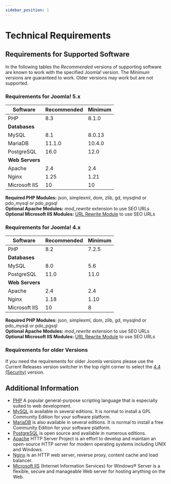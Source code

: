 ```yaml
---
sidebar_position: 1
---
```

Technical Requirements
======================

## Requirements for Supported Software

In the following tables the *Recommended* versions of supporting software are known to work with the specified Joomla! version. The *Minimum* versions are guaranteed to work. Older versions may work but are not supported.

### Requirements for Joomla! 5.x

| Software           | Recommended     | Minimum     |
|--------------------|-----------------|-------------|
| PHP                | 8.3             | 8.1.0       |
| **Databases**      |                 |             |
| MySQL              | 8.1             | 8.0.13      |
| MariaDB            | 11.1.0          | 10.4.0      |
| PostgreSQL         | 16.0            | 12.0        |
| **Web Servers**    |                 |             |
| Apache             | 2.4             | 2.4         |
| Nginx              | 1.25            | 1.21        |
| Microsoft IIS      | 10              | 10          |

**Required PHP Modules:** json, simplexml, dom, zlib, gd, mysqlnd or pdo_mysql or pdo_pgsql<br>
**Optional Apache Modules:** _mod_rewrite_ extension to use SEO URLs<br>
**Optional Microsoft IIS Modules:** [URL Rewrite Module](https://learn.iis.net/page.aspx/460/using-url-rewrite-module/) to use SEO URLs

### Requirements for Joomla! 4.x

| Software           | Recommended     | Minimum     |
|--------------------|-----------------|-------------|
| PHP                | 8.2             | 7.2.5       |
| **Databases**      |                 |             |
| MySQL              | 8.0             | 5.6         |
| PostgreSQL         | 11.0            | 11.0        |
| **Web Servers**    |                 |             |
| Apache             | 2.4             | 2.4         |
| Nginx              | 1.18            | 1.10        |
| Microsoft IIS      | 10              | 8           |

**Required PHP Modules:** json, simplexml, dom, zlib, gd, mysqlnd or pdo_mysql or pdo_pgsql<br>
**Optional Apache Modules:** _mod_rewrite_ extension to use SEO URLs<br>
**Optional Microsoft IIS Modules:** [URL Rewrite Module](https://learn.iis.net/page.aspx/460/using-url-rewrite-module/) to use SEO URLs

### Requirements for older Versions

If you need the requirements for older Joomla versions please use the Current Releases version switcher in the top right corner to select the [4.4 (Security)](/versioned_docs/version-4.4/get-started/technical-requirements.md) version.

## Additional Information

- [PHP](https://www.php.net) A popular general-purpose scripting language that is especially suited to web development.
- [MySQL](https://www.mysql.com) is available in several editions. It is normal to install a GPL Community Edition for your software platform.
- [MariaDB](https://mariadb.com) is also available in several editions. It is normal to install a free Community Edition for your software platform.
- [PostgreSQL](https://www.postgresql.org/) is open source and available in numerous editions.
- [Apache](https://httpd.apache.org) HTTP Server Project is an effort to develop and maintain an open-source HTTP server for modern operating systems including UNIX and Windows.
- [Nginx](https://nginx.org) is an HTTP web server, reverse proxy, content cache and load balancer.
- [Microsoft IIS](https://www.iis.net) (Internet Information Services) for Windows® Server is a flexible, secure and manageable Web server for hosting anything on the Web.